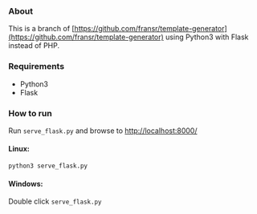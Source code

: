 ### About
This is a branch of [https://github.com/fransr/template-generator](https://github.com/fransr/template-generator) using Python3 with Flask instead of PHP.

### Requirements
* Python3
* Flask

### How to run
Run `serve_flask.py` and browse to [http://localhost:8000/](http://localhost:8000/)

#### Linux:
```
python3 serve_flask.py
```

#### Windows:
Double click `serve_flask.py`

